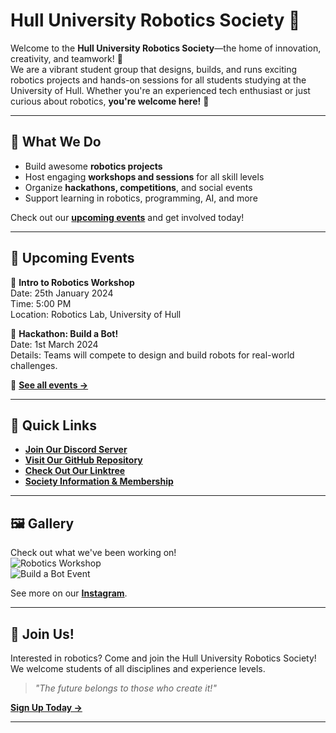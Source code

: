 # Hull University Robotics Society 🤖

Welcome to the **Hull University Robotics Society**—the home of innovation, creativity, and teamwork! 🚀  
We are a vibrant student group that designs, builds, and runs exciting robotics projects and hands-on sessions for all students studying at the University of Hull. Whether you're an experienced tech enthusiast or just curious about robotics, **you're welcome here!** 🎉  

---

## 🌟 What We Do  
- Build awesome **robotics projects**  
- Host engaging **workshops and sessions** for all skill levels  
- Organize **hackathons, competitions**, and social events  
- Support learning in robotics, programming, AI, and more  

Check out our [**upcoming events**](#events) and get involved today!

---

## 📅 Upcoming Events  
📌 **Intro to Robotics Workshop**  
Date: 25th January 2024  
Time: 5:00 PM  
Location: Robotics Lab, University of Hull  

📌 **Hackathon: Build a Bot!**  
Date: 1st March 2024  
Details: Teams will compete to design and build robots for real-world challenges.  

🔗 [**See all events →**](#events)

---

## 🔗 Quick Links  
- [**Join Our Discord Server**](https://discord.gg/example)  
- [**Visit Our GitHub Repository**](https://github.com/example)  
- [**Check Out Our Linktree**](https://linktr.ee/example)  
- [**Society Information & Membership**](https://hulluni.example/society)  

---

## 🖼️ Gallery  
Check out what we've been working on!  
![Robotics Workshop](https://example.com/robotics_workshop.jpg)  
![Build a Bot Event](https://example.com/build_a_bot.jpg)  

See more on our [**Instagram**](https://instagram.com/example).

---

## 🤝 Join Us!  
Interested in robotics? Come and join the Hull University Robotics Society! We welcome students of all disciplines and experience levels.  

> *"The future belongs to those who create it!"*  

[**Sign Up Today →**](https://hulluni.example/signup)

---
